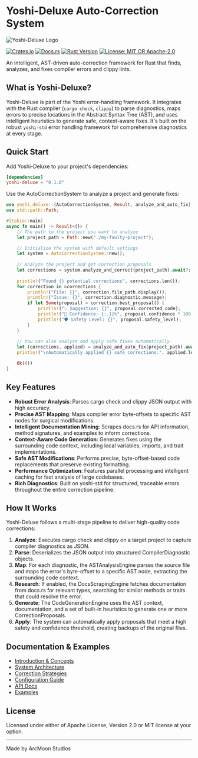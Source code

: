 # Yoshi-Deluxe Auto-Correction System

![Yoshi-Deluxe Logo](assets/YoshiDeluxeLogo.png)

[![Crates.io](https://img.shields.io/crates/v/yoshi-deluxe.svg)](https://crates.io/crates/yoshi-deluxe)
[![Docs.rs](https://docs.rs/yoshi-deluxe/badge.svg)](https://docs.rs/yoshi-deluxe)
[![Rust Version](https://img.shields.io/badge/rust-1.75%2B-blue.svg)](https://www.rust-lang.org)
[![License: MIT OR Apache-2.0](https://img.shields.io/badge/License-MIT%20OR%20Apache--2.0-blue.svg)](LICENSE)

An intelligent, AST-driven auto-correction framework for Rust that finds, analyzes, and fixes compiler errors and clippy lints.

## What is Yoshi-Deluxe?

Yoshi-Deluxe is part of the Yoshi error-handling framework. It integrates with the Rust compiler (`cargo check`, `clippy`) to parse diagnostics, maps errors to precise locations in the Abstract Syntax Tree (AST), and uses intelligent heuristics to generate safe, context-aware fixes. It's built on the robust `yoshi-std` error handling framework for comprehensive diagnostics at every stage.

## Quick Start

Add Yoshi-Deluxe to your project's dependencies:

```toml
[dependencies]
yoshi-deluxe = "0.1.0"
```

Use the AutoCorrectionSystem to analyze a project and generate fixes:

```rust
use yoshi_deluxe::{AutoCorrectionSystem, Result, analyze_and_auto_fix};
use std::path::Path;

#[tokio::main]
async fn main() -> Result<()> {
    // The path to the project you want to analyze
    let project_path = Path::new("./my-faulty-project");

    // Initialize the system with default settings
    let system = AutoCorrectionSystem::new();
    
    // Analyze the project and get correction proposals
    let corrections = system.analyze_and_correct(project_path).await?;
    
    println!("Found {} potential corrections", corrections.len());
    for correction in &corrections {
        println!("File: {}", correction.file_path.display());
        println!("Issue: {}", correction.diagnostic.message);
        if let Some(proposal) = correction.best_proposal() {
            println!("💡 Suggestion: {}", proposal.corrected_code);
            println!("🎯 Confidence: {:.1}%", proposal.confidence * 100.0);
            println!("🛡️ Safety Level: {}", proposal.safety_level);
        }
    }
    
    // You can also analyze and apply safe fixes automatically
    let (corrections, applied) = analyze_and_auto_fix(project_path).await?;
    println!("\nAutomatically applied {} safe corrections.", applied.len());

    Ok(())
}
```

## Key Features

- **Robust Error Analysis**: Parses cargo check and clippy JSON output with high accuracy.
- **Precise AST Mapping**: Maps compiler error byte-offsets to specific AST nodes for surgical modifications.
- **Intelligent Documentation Mining**: Scrapes docs.rs for API information, method signatures, and examples to inform corrections.
- **Context-Aware Code Generation**: Generates fixes using the surrounding code context, including local variables, imports, and trait implementations.
- **Safe AST Modifications**: Performs precise, byte-offset-based code replacements that preserve existing formatting.
- **Performance Optimization**: Features parallel processing and intelligent caching for fast analysis of large codebases.
- **Rich Diagnostics**: Built on yoshi-std for structured, traceable errors throughout the entire correction pipeline.

## How It Works

Yoshi-Deluxe follows a multi-stage pipeline to deliver high-quality code corrections:

1. **Analyze**: Executes cargo check and clippy on a target project to capture compiler diagnostics as JSON.
2. **Parse**: Deserializes the JSON output into structured CompilerDiagnostic objects.
3. **Map**: For each diagnostic, the ASTAnalysisEngine parses the source file and maps the error's byte-offset to a specific AST node, extracting the surrounding code context.
4. **Research**: If enabled, the DocsScrapingEngine fetches documentation from docs.rs for relevant types, searching for similar methods or traits that could resolve the error.
5. **Generate**: The CodeGenerationEngine uses the AST context, documentation, and a set of built-in heuristics to generate one or more CorrectionProposals.
6. **Apply**: The system can automatically apply proposals that meet a high safety and confidence threshold, creating backups of the original files.

## Documentation & Examples

- [Introduction & Concepts](docs/introduction.md)
- [System Architecture](docs/architecture.md)
- [Correction Strategies](docs/strategies.md)
- [Configuration Guide](docs/configuration.md)
- [API Docs](https://docs.rs/yoshi-deluxe)
- [Examples](examples/)

## License

Licensed under either of Apache License, Version 2.0 or MIT license at your option.

---

Made by ArcMoon Studios
